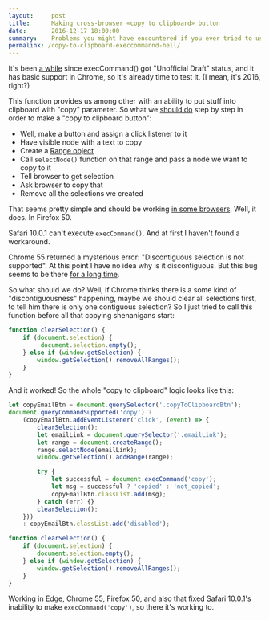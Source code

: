 ```yaml
---
layout:     post
title:      Making cross-browser «copy to clipboard» button
date:       2016-12-17 18:00:00
summary:    Problems you might have encountered if you ever tried to use execCommand().
permalink: /copy-to-clipboard-execcommannd-hell/
---
```


It's been [a while](https://w3c.github.io/editing/execCommand.html) since execCommand() got "Unofficial Draft" status, and it has basic support in Chrome, so it's already time to test it. (I mean, it's 2016, right?)  

This function provides us among other with an ability to put stuff into clipboard with "copy" parameter. So what we [should do](https://developers.google.com/web/updates/2015/04/cut-and-copy-commands) step by step in order to make a "copy to clipboard button":

*   Well, make a button and assign a click listener to it
*   Have visible node with a text to copy
*   Create a [Range object](https://developer.mozilla.org/en-US/docs/Web/API/Range)
*   Call `selectNode()` function on that range and pass a node we want to copy to it
*   Tell browser to get selection
*   Ask browser to copy that
*   Remove all the selections we created

That seems pretty simple and should be working [in some browsers](http://caniuse.com/#feat=clipboard). Well, it does. In Firefox 50\. 
 
Safari 10.0.1 can't execute `execCommand()`. And at first I haven't found a workaround.
  
Chrome 55 returned a mysterious error: "Discontiguous selection is not supported". At this point I have no idea why is it discontiguous. But this bug seems to be there [for a long time](https://groups.google.com/a/chromium.org/forum/#!topic/chromium-bugs/o8yMnFl7LAs).  

So what should we do? Well, if Chrome thinks there is a some kind of "discontiguousness" happening, maybe we should clear all selections first, to tell him there is only one contiguous selection? 
So I just tried to call this function before all that copying shenanigans start:

```js
function clearSelection() {
    if (document.selection) {
         document.selection.empty();
    } else if (window.getSelection) {
        window.getSelection().removeAllRanges();
    }
}
```

And it worked! So the whole "copy to clipboard" logic looks like this:

```js
let copyEmailBtn = document.querySelector('.copyToClipboardBtn');
document.queryCommandSupported('copy') ?
    (copyEmailBtn.addEventListener('click', (event) => {
        clearSelection();
        let emailLink = document.querySelector('.emailLink');
        let range = document.createRange();
        range.selectNode(emailLink);
        window.getSelection().addRange(range);

        try {
            let successful = document.execCommand('copy');
            let msg = successful ? 'copied' : 'not_copied';
            copyEmailBtn.classList.add(msg);
        } catch (err) {}
        clearSelection();
    }))
    : copyEmailBtn.classList.add('disabled');

function clearSelection() {
    if (document.selection) {
        document.selection.empty();
    } else if (window.getSelection) {
        window.getSelection().removeAllRanges();
    }
}
```

Working in Edge, Chrome 55, Firefox 50, and also that fixed Safari 10.0.1's inability to make `execCommand('copy')`, so there it's working to.